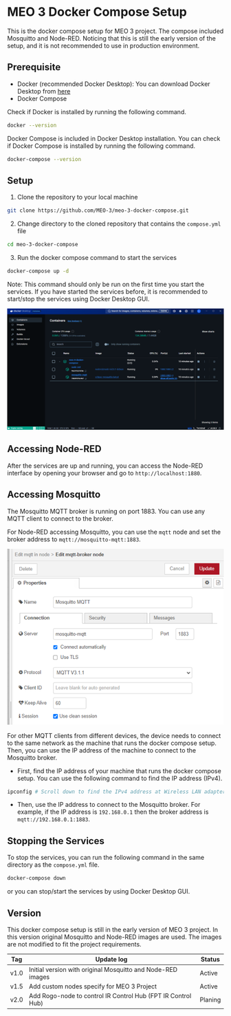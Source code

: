 # MEO 3 Docker Compose Setup

This is the docker compose setup for MEO 3 project. The compose included Mosquitto and Node-RED. Noticing that this is still the early version of the setup, and it is not recommended to use in production environment.

## Prerequisite

- Docker (recommended Docker Desktop): You can download Docker Desktop from [here](https://www.docker.com/products/docker-desktop)
- Docker Compose

Check if Docker is installed by running the following command.

```bash
docker --version
```

Docker Compose is included in Docker Desktop installation. You can check if Docker Compose is installed by running the following command.

```bash
docker-compose --version
```

## Setup

1. Clone the repository to your local machine

```bash
git clone https://github.com/MEO-3/meo-3-docker-compose.git
```

2. Change directory to the cloned repository that contains the `compose.yml` file

```bash
cd meo-3-docker-compose
```

3. Run the docker compose command to start the services

```bash
docker-compose up -d
```
Note: This command should only be run on the first time you start the services. If you have started the services before, it is recommended to start/stop the services using Docker Desktop GUI.

![Docker Desktop GUI](./docs/images/docker-desktop.png)

## Accessing Node-RED

After the services are up and running, you can access the Node-RED interface by opening your browser and go to `http://localhost:1880`.

## Accessing Mosquitto

The Mosquitto MQTT broker is running on port 1883. You can use any MQTT client to connect to the broker.

For Node-RED accessing Mosquitto, you can use the `mqtt` node and set the broker address to `mqtt://mosquitto-mqtt:1883`.

![MQTT Config in Node-RED](./docs/images/mqtt-config.png)

For other MQTT clients from different devices, the device needs to connect to the same network as the machine that runs the docker compose setup. Then, you can use the IP address of the machine to connect to the Mosquitto broker.
- First, find the IP address of your machine that runs the docker compose setup. You can use the following command to find the IP address (IPv4).
```bash
ipconfig # Scroll down to find the IPv4 address at Wireless LAN adapter Wi-Fi
```
- Then, use the IP address to connect to the Mosquitto broker. For example, if the IP address is `192.168.0.1` then the broker address is `mqtt://192.168.0.1:1883`.

## Stopping the Services

To stop the services, you can run the following command in the same directory as the `compose.yml` file.

```bash
docker-compose down
```

or you can stop/start the services by using Docker Desktop GUI.

## Version

This docker compose setup is still in the early version of MEO 3 project. In this version original Mosquitto and Node-RED images are used. The images are not modified to fit the project requirements.

| Tag     | Update log                                                    | Status          |
|---------|---------------------------------------------------------------|-----------------|
| v1.0    | Initial version with original Mosquitto and Node-RED images   | Active          |
| v1.5    | Add custom nodes specify for MEO 3 Project                    | Active          |
| v2.0    | Add Rogo-node to control IR Control Hub (FPT IR Control Hub)  | Planing         |